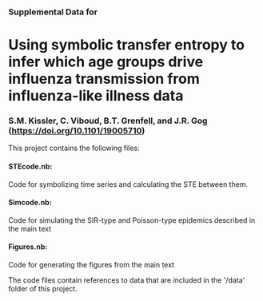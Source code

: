 ### Supplemental Data for

# Using symbolic transfer entropy to infer which age groups drive influenza transmission from influenza-like illness data

### S.M. Kissler, C. Viboud, B.T. Grenfell, and J.R. Gog (https://doi.org/10.1101/19005710)

This project contains the following files: 

#### STEcode.nb:
Code for symbolizing time series and calculating the STE between them. 

#### Simcode.nb: 
Code for simulating the SIR-type and Poisson-type epidemics described in the main text

#### Figures.nb: 
Code for generating the figures from the main text 

The code files contain references to data that are included in the '/data' folder of this project. 
